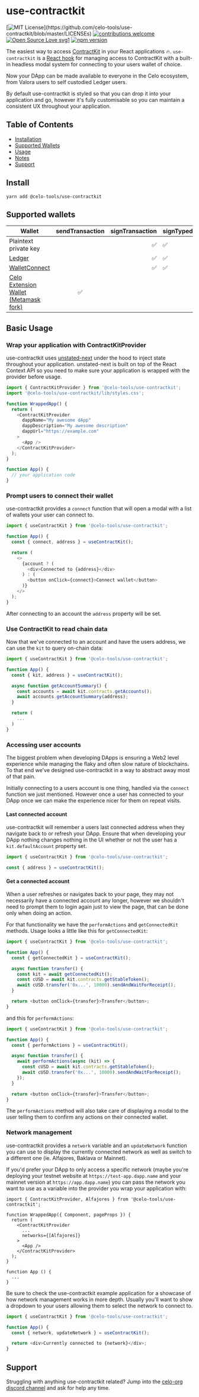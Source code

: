 # use-contractkit

[![MIT License](https://img.shields.io/apm/l/atomic-design-ui.svg?)](https://github.com/celo-tools/use-contractkit/blob/master/LICENSEs)
[![contributions welcome](https://img.shields.io/badge/contributions-welcome-brightgreen.svg?style=flat)](https://github.com/@celo-tools/use-contractkit/issues)
[![Open Source Love svg1](https://badges.frapsoft.com/os/v1/open-source.svg?v=103)](https://github.com/ellerbrock/open-source-badges/)
[![npm version](https://badge.fury.io/js/%40celo-tools%2Fuse-contractkit.png)](https://badge.fury.io/js/%40celo-tools%2Fuse-contractkit)

The easiest way to access [ContractKit](https://www.npmjs.com/package/@celo/contractkit) in your React applications 🔥. `use-contractkit` is a [React hook](https://reactjs.org/docs/hooks-intro.html) for managing access to ContractKit with a built-in headless modal system for connecting to your users wallet of choice.

Now your DApp can be made available to everyone in the Celo ecosystem, from Valora users to self custodied Ledger users.

By default use-contractkit is styled so that you can drop it into your application and go, however it's fully customisable so you can maintain a consistent UX throughout your application.

## Table of Contents

- [Installation](#install)
- [Supported Wallets](#supported-wallets)
- [Usage](#usage)
- [Notes](#notes)
- [Support](#support)

## Install

```
yarn add @celo-tools/use-contractkit
```

## Supported wallets

| Wallet                                                                                     |  sendTransaction   |    signTransaction | signTypedData      | signPersonal       |
| ------------------------------------------------------------------------------------------ | :----------------: | -----------------: | ------------------ | ------------------ |
| Plaintext private key                                                                      |                    | :white_check_mark: | :white_check_mark: | :white_check_mark: |
| [Ledger](https://www.ledger.com/)                                                          |                    | :white_check_mark: | :white_check_mark: | :white_check_mark: |
| [WalletConnect](https://walletconnect.org/)                                                |                    | :white_check_mark: | :white_check_mark: | :white_check_mark: |
| [Celo Extension Wallet (Metamask fork)](https://github.com/dsrvlabs/celo-extension-wallet) | :white_check_mark: |                    |                    |                    |

## Basic Usage

### Wrap your application with ContractKitProvider

use-contractkit uses [unstated-next](https://github.com/jamiebuilds/unstated-next) under the hood to inject state throughout your application. unstated-next is built on top of the React Context API so you need to make sure your application is wrapped with the provider before usage.

```javascript
import { ContractKitProvider } from '@celo-tools/use-contractkit';
import '@celo-tools/use-contractkit/lib/styles.css';

function WrappedApp() {
  return (
    <ContractKitProvider
      dappName="My awesome dApp"
      dappDescription="My awesome description"
      dappUrl="https://example.com"
    >
      <App />
    </ContractKitProvider>
  );
}

function App() {
  // your application code
}
```

### Prompt users to connect their wallet

use-contractkit provides a `connect` function that will open a modal with a list of wallets your user can connect to.

```javascript
import { useContractKit } from '@celo-tools/use-contractkit';

function App() {
  const { connect, address } = useContractKit();

  return (
    <>
      {account ? (
        <div>Connected to {address}</div>
      ) : (
        <button onClick={connect}>Connect wallet</button>
      )}
    </>
  );
}
```

After connecting to an account the `address` property will be set.

### Use ContractKit to read chain data

Now that we've connected to an account and have the users address, we can use the `kit` to query on-chain data:

```javascript
import { useContractKit } from '@celo-tools/use-contractkit';

function App() {
  const { kit, address } = useContractKit();

  async function getAccountSummary() {
    const accounts = await kit.contracts.getAccounts();
    await accounts.getAccountSummary(address);
  }

  return (
    ...
  )
}
```

### Accessing user accounts

The biggest problem when developing DApps is ensuring a Web2 level experience while managing the flaky and often slow nature of blockchains. To that end we've designed use-contractkit in a way to abstract away most of that pain.

Initially connecting to a users account is one thing, handled via the `connect` function we just mentioned. However once a user has connected to your DApp once we can make the experience nicer for them on repeat visits.

#### Last connected account

use-contractkit will remember a users last connected address when they navigate back to or refresh your DApp. Ensure that when developing your DApp nothing changes nothing in the UI whether or not the user has a `kit.defaultAccount` property set.

```javascript
import { useContractKit } from '@celo-tools/use-contractkit';

const { address } = useContractKit();
```

#### Get a connected account

When a user refreshes or navigates back to your page, they may not necessarily have a connected account any longer, however we shouldn't need to prompt them to login again just to view the page, that can be done only when doing an action.

For that functionality we have the `performActions` and `getConnectedKit` methods. Usage looks a little like this for `getConnectedKit`:

```javascript
import { useContractKit } from '@celo-tools/use-contractkit';

function App() {
  const { getConnectedKit } = useContractKit();

  async function transfer() {
    const kit = await getConnectedKit();
    const cUSD = await kit.contracts.getStableToken();
    await cUSD.transfer('0x...', 10000).sendAndWaitForReceipt();
  }

  return <button onClick={transfer}>Transfer</button>;
}
```

and this for `performActions`:

```javascript
import { useContractKit } from '@celo-tools/use-contractkit';

function App() {
  const { performActions } = useContractKit();

  async function transfer() {
    await performActions(async (kit) => {
      const cUSD = await kit.contracts.getStableToken();
      await cUSD.transfer('0x...', 10000).sendAndWaitForReceipt();
    });
  }

  return <button onClick={transfer}>Transfer</button>;
}
```

The `performActions` method will also take care of displaying a modal to the user telling them to confirm any actions on their connected wallet.

### Network management

use-contractkit provides a `network` variable and an `updateNetwork` function you can use to display the currently connected network as well as switch to a different one (ie. Alfajores, Baklava or Mainnet).

If you'd prefer your DApp to only access a specific network (maybe you're deploying your testnet website at `https://test-app.dapp.name` and your mainnet version at `https://app.dapp.name`) you can pass the network you want to use as a variable into the provider you wrap your application with:

```
import { ContractKitProvider, Alfajores } from '@celo-tools/use-contractkit';

function WrappedApp({ Component, pageProps }) {
  return (
    <ContractKitProvider
      ...
      networks={[Alfajores]}
    >
      <App />
    </ContractKitProvider>
  );
}

function App () {
  ...
}
```

Be sure to check the use-contractkit example application for a showcase of how network management works in more depth. Usually you'll want to show a dropdown to your users allowing them to select the network to connect to.

```javascript
import { useContractKit } from '@celo-tools/use-contractkit';

function App() {
  const { network, updateNetwork } = useContractKit();

  return <div>Currently connected to {network}</div>;
}
```

## Support

Struggling with anything use-contractkit related? Jump into the [celo-org discord channel](https://chat.celo.org) and ask for help any time.
